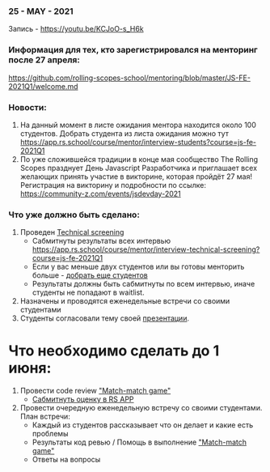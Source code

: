### 25 - MAY - 2021
Запись - https://youtu.be/KCJoO-s_H6k

### Информация для тех, кто зарегистрировался на менторинг после 27 апреля:
https://github.com/rolling-scopes-school/mentoring/blob/master/JS-FE-2021Q1/welcome.md

### Новости: 
1) На данный момент в листе ожидания ментора находится около 100 студентов. Добрать студента из листа ожидания можно тут https://app.rs.school/course/mentor/interview-students?course=js-fe-2021Q1
2) По уже сложившейся традиции в конце мая сообщество The Rolling Scopes празднует День Javascript Разработчика и приглашает всех желающих принять участие в викторине, которая пройдёт 27 мая!
Регистрация на викторину и подробности по ссылке:
https://community-z.com/events/jsdevday-2021

### Что уже должно быть сделано:
1. Проведен [Technical screening](https://github.com/rolling-scopes-school/mentoring/blob/master/JS-FE-2021Q1/first-interview.md)
    - Сабмитнуты результаты всех интервью https://app.rs.school/course/mentor/interview-technical-screening?course=js-fe-2021Q1
    - Если у вас меньше двух студентов или вы готовы менторить больше - [добрать еще студентов](https://app.rs.school/course/mentor/interview-students?course=js-fe-2021Q1)
    - Результаты должны быть сабмитнуты по всем интервью, иначе студенты не попадают в waitlist.
2. Назначены и проводятся еженедельные встречи со своими студентами
3. Студенты согласовали тему своей [презентации](https://github.com/rolling-scopes-school/tasks/blob/master/tasks/presentation.md). 

# Что необходимо сделать до 1 июня:
1. Провести code review ["Match-match game"](https://github.com/rolling-scopes-school/tasks/blob/master/tasks/match-match-game.md)
    - [Cабмитнуть оценку в RS APP](https://app.rs.school/course/mentor/submit-review?course=js-fe-2021Q1)
2. Провести очередную еженедельную встречу со своими студентами. План встречи:
    - Каждый из студентов рассказывает что он делает и какие есть проблемы
    - Результаты код ревью / Помощь в выполнение ["Match-match game"](https://github.com/rolling-scopes-school/tasks/blob/master/tasks/match-match-game.md)
    - Ответы на вопросы

